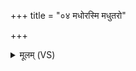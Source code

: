 +++
title = "०४ मधोरस्मि मधुतरो"

+++
<details><summary>मूलम् (VS)</summary>

मधो॑रस्मि॒ मधु॑तरो म॒दुघा॒न्मधु॑मत्तरः। मामित्किल॒ त्वं वनाः॒ शाखां॒ मधु॑मतीमिव ॥
</details>